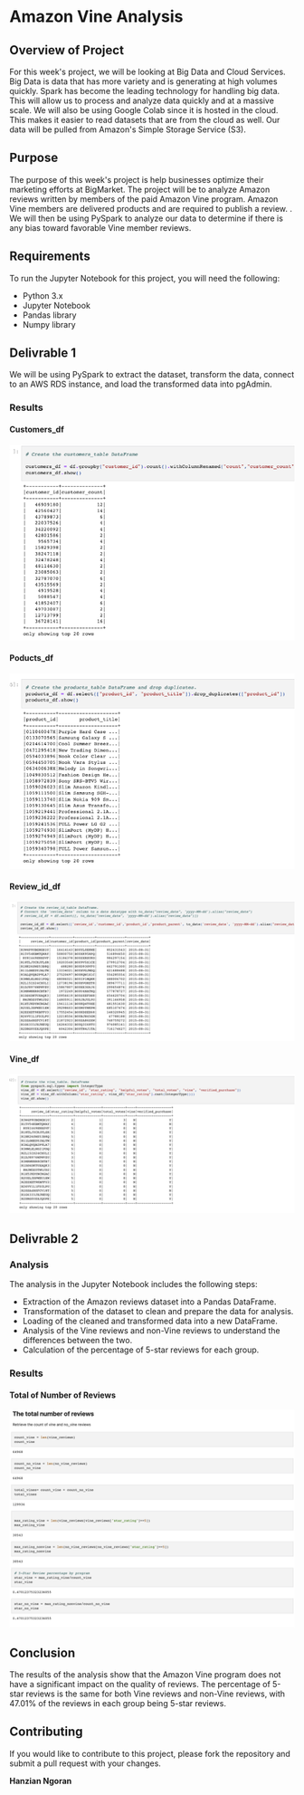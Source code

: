 # Amazon Vine Analysis

## Overview of Project
For this week's project, we will be looking at Big Data and Cloud Services. Big Data is data that has more variety and is generating at high volumes quickly. Spark has become the leading technology for handling big data. This will allow us to process and analyze data quickly and at a massive scale. We will also be using Google Colab since it is hosted in the cloud. This makes it easier to read datasets that are from the cloud as well. Our data will be pulled from Amazon's Simple Storage Service (S3).

## Purpose
The purpose of this week's project is help businesses optimize their marketing efforts at BigMarket. The project will be to analyze Amazon reviews written by members of the paid Amazon Vine program. Amazon Vine members are delivered products and are required to publish a review. . We will then be using PySpark to analyze our data to determine if there is any bias toward favorable Vine member reviews. 

## Requirements
To run the Jupyter Notebook for this project, you will need the following:

- Python 3.x
- Jupyter Notebook
- Pandas library
- Numpy library

## Delivrable 1

We will be using PySpark to extract the dataset, transform the data, connect to an AWS RDS instance, and load the transformed data into pgAdmin.

### Results
#### Customers_df
![customers_df](https://github.com/Hanzian/Amazon_Vine_Analysis/blob/main/Images/Customers_df.png)

#### Poducts_df
![products_df](https://github.com/Hanzian/Amazon_Vine_Analysis/blob/main/Images/Products_df.png)

#### Review_id_df
![review_id_df](https://github.com/Hanzian/Amazon_Vine_Analysis/blob/main/Images/Review_id_df.png)

#### Vine_df
![vine_df](https://github.com/Hanzian/Amazon_Vine_Analysis/blob/main/Images/Vine_df.png)

## Delivrable 2

### Analysis

The analysis in the Jupyter Notebook includes the following steps:

- Extraction of the Amazon reviews dataset into a Pandas DataFrame.
- Transformation of the dataset to clean and prepare the data for analysis.
- Loading of the cleaned and transformed data into a new DataFrame.
- Analysis of the Vine reviews and non-Vine reviews to understand the differences between the two.
- Calculation of the percentage of 5-star reviews for each group.


### Results

#### Total of Number of Reviews
![total](https://github.com/Hanzian/Amazon_Vine_Analysis/blob/main/Images/Total%20Number%20of%20reviews.png)

## Conclusion
The results of the analysis show that the Amazon Vine program does not have a significant impact on the quality of reviews. The percentage of 5-star reviews is the same for both Vine reviews and non-Vine reviews, with 47.01% of the reviews in each group being 5-star reviews.

## Contributing
If you would like to contribute to this project, please fork the repository and submit a pull request with your changes.



**Hanzian Ngoran**

